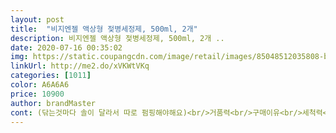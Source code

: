 ```yaml
---
layout: post 
title:  "비지엔젤 액상형 젖병세정제, 500ml, 2개" 
description: 비지엔젤 액상형 젖병세정제, 500ml, 2개 ..
date: 2020-07-16 00:35:02 
img: https://static.coupangcdn.com/image/retail/images/85048512035808-ba45fb8d-21a8-496b-ad3f-f22a81dac7e7.jpg 
linkUrl: http://me2.do/xVKWtVKq 
categories: [1011] 
color: A6A6A6 
price: 10900 
author: brandMaster 
cont: (닦는것마다 솔이 달라서 따로 펌핑해야해요)<br/>거품력<br/>구매이유<br/>세척력<br/>재구매의사<br/>향<br/>15프로가 넘겠죠? 식기세정제는 15프로가 굳이 안넘어도된다고는 하는데<br/>500ml2개 9340원에 구입했어요<br/><br/> -반통정도썼어요<br/>가격대비 양도 괜찮고 거품이 장난아니네요<br/>가격대비도 그렇고 배송도 빠르고<br/>거북하진않아요 그릇에는 냄새가 안나요<br/>계면활성제가 몇프로인지는 기재가 안되있는것같은데<br/>고심 끝에 바꿨는데 향은 다른제품과<br/>구매전 성분도 검색을 좀했는데 사실 정확하게 다 알고 이해가되진<br/> 
---
```

 